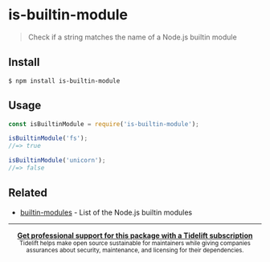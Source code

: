 # is-builtin-module

> Check if a string matches the name of a Node.js builtin module


## Install

```
$ npm install is-builtin-module
```


## Usage

```js
const isBuiltinModule = require('is-builtin-module');

isBuiltinModule('fs');
//=> true

isBuiltinModule('unicorn');
//=> false
```


## Related

- [builtin-modules](https://github.com/sindresorhus/builtin-modules) - List of the Node.js builtin modules


---

<div align="center">
	<b>
		<a href="https://tidelift.com/subscription/pkg/npm-is-builtin-module?utm_source=npm-is-builtin-module&utm_medium=referral&utm_campaign=readme">Get professional support for this package with a Tidelift subscription</a>
	</b>
	<br>
	<sub>
		Tidelift helps make open source sustainable for maintainers while giving companies<br>assurances about security, maintenance, and licensing for their dependencies.
	</sub>
</div>
